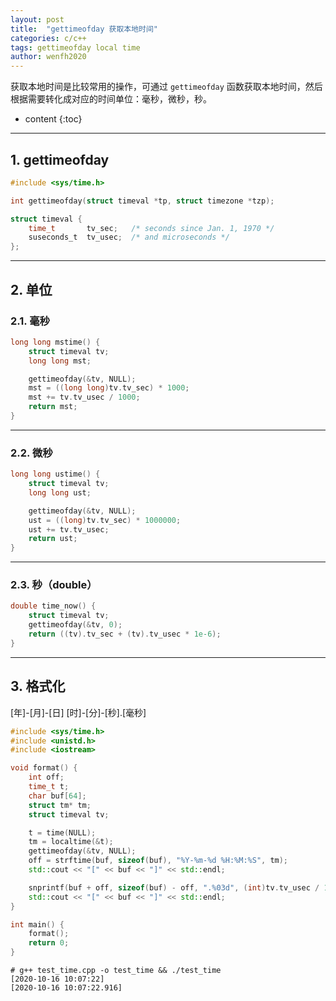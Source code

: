 ```yaml
---
layout: post
title:  "gettimeofday 获取本地时间"
categories: c/c++
tags: gettimeofday local time
author: wenfh2020
---
```


获取本地时间是比较常用的操作，可通过 `gettimeofday` 函数获取本地时间，然后根据需要转化成对应的时间单位：毫秒，微秒，秒。



* content
{:toc}

---

## 1. gettimeofday

```c
#include <sys/time.h>

int gettimeofday(struct timeval *tp, struct timezone *tzp);

struct timeval {
    time_t       tv_sec;   /* seconds since Jan. 1, 1970 */
    suseconds_t  tv_usec;  /* and microseconds */
};
```

---

## 2. 单位

### 2.1. 毫秒

```c
long long mstime() {
    struct timeval tv;
    long long mst;

    gettimeofday(&tv, NULL);
    mst = ((long long)tv.tv_sec) * 1000;
    mst += tv.tv_usec / 1000;
    return mst;
}
```

---

### 2.2. 微秒

```c
long long ustime() {
    struct timeval tv;
    long long ust;

    gettimeofday(&tv, NULL);
    ust = ((long)tv.tv_sec) * 1000000;
    ust += tv.tv_usec;
    return ust;
}

```

---

### 2.3. 秒（double）

```c
double time_now() {
    struct timeval tv;
    gettimeofday(&tv, 0);
    return ((tv).tv_sec + (tv).tv_usec * 1e-6);
}
```

---

## 3. 格式化

[年]-[月]-[日] [时]-[分]-[秒].[毫秒]

```c++
#include <sys/time.h>
#include <unistd.h>
#include <iostream>

void format() {
    int off;
    time_t t;
    char buf[64];
    struct tm* tm;
    struct timeval tv;

    t = time(NULL);
    tm = localtime(&t);
    gettimeofday(&tv, NULL);
    off = strftime(buf, sizeof(buf), "%Y-%m-%d %H:%M:%S", tm);
    std::cout << "[" << buf << "]" << std::endl;

    snprintf(buf + off, sizeof(buf) - off, ".%03d", (int)tv.tv_usec / 1000);
    std::cout << "[" << buf << "]" << std::endl;
}

int main() {
    format();
    return 0;
}
```

```shell
# g++ test_time.cpp -o test_time && ./test_time
[2020-10-16 10:07:22]
[2020-10-16 10:07:22.916]
```
